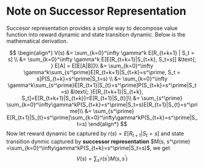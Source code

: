 # Note on Successor Representation
Succesor representation provides a simple way to decompose value function into reward dynamic and state transition dynamic. Below is the mathematical derivation.

$$
\begin{align*}
    V(s) &= \sum_{k=0}^\infty \gamma^k E[R_{t+k+1} | S_t = s] \\
    &= \sum_{k=0}^\infty \gamma^k E[E[R_{t+k+1}|S_{t+k}, S_t=s]] &\text{; } E[A] = E[E[A|B]]\\
    &= \sum_{k=0}^\infty \gamma^k\sum_{s^\prime}E[R_{t+k+1}|S_{t+k}=s^\prime, S_t = s]P(S_{t+k}=s^\prime|S_t=s) \\
    &= \sum_{k=0}^\infty \gamma^k\sum_{s^\prime}E[R_{t+1}|S_{t}=s^\prime]P(S_{t+k}=s^\prime|S_t=s) &\text{; }E[R_{t+k+1}|S_{t+k}, S_t]=E[R_{t+k+1}|S_{t+k}]=E[R_{t+1}|S_{t}]\\
    &= \sum_{s^\prime} \sum_{k=0}^\infty\gamma^kP(S_{t+k}=s^\prime|S_t=s)E[R_{t+1}|S_{t}=s^\prime]\\
    &= \sum_{s^\prime} E[R_{t+1}|S_{t}=s^\prime]\sum_{k=0}^\infty\gamma^kP(S_{t+k}=s^\prime|S_t=s)
\end{align*}
$$
Now let reward dynamic be captured by $r(s) = E[R_{t+1}|S_t=s]$ and state transition dynmic captured by **successor representation**   $M(s, s^\prime) =\sum_{k=0}^\infty\gamma^kP(S_{t+k}=s^\prime|S_t=s)$, we get
$$
V(s) = \sum_{s^\prime} r(s^\prime)M(s, s^\prime)
$$
